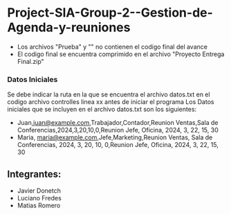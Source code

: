 # Project-SIA-Group-2--Gestion-de-Agenda-y-reuniones

- Los archivos "Prueba" y "" no contienen el codigo final del avance
- El codigo final se encuentra comprimido en el archivo "Proyecto Entrega Final.zip"


### Datos Iniciales
Se debe indicar la ruta en la que se encuentra el archivo datos.txt en el codigo archivo controlles linea xx antes de iniciar el programa 
Los Datos iniciales que se incluyen en el archivo datos.txt son los siguientes:
- Juan,juan@example.com,Trabajador,Contador,Reunion Ventas,Sala de Conferencias,2024,3,20,10,0,Reunion Jefe, Oficina, 2024, 3, 22, 15, 30
- Maria, maria@example.com,Jefe,Marketing,Reunion Ventas, Sala de Conferencias, 2024, 3, 20, 10, 0,Reunion Jefe, Oficina, 2024, 3, 22, 15, 30


## Integrantes:
- Javier Donetch 
- Luciano Fredes
- Matias Romero
